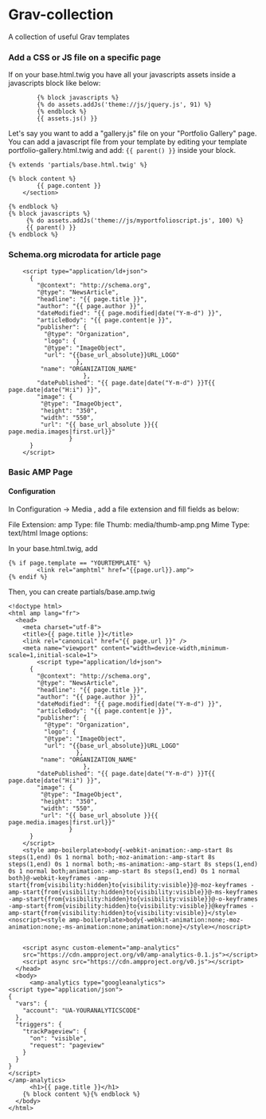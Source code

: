 # Grav-collection
A collection of useful Grav templates

### Add a CSS or JS file on a specific page

If on your base.html.twig you have all your javascripts assets inside a javascripts block like below:

```
	    {% block javascripts %}
        {% do assets.addJs('theme://js/jquery.js', 91) %}
        {% endblock %}
        {{ assets.js() }}
```

Let's say you want to add a "gallery.js" file on your "Portfolio Gallery" page. 
You can add a javascript file from your template by editing your template portfolio-gallery.html.twig and add:
`{{ parent() }}` inside your block.
```
{% extends 'partials/base.html.twig' %}

{% block content %}
        {{ page.content }}
    </section>

{% endblock %}
{% block javascripts %}
     {% do assets.addJs('theme://js/myportfolioscript.js', 100) %}
     {{ parent() }}
{% endblock %}
```

### Schema.org microdata for article page
```
    <script type="application/ld+json">
      {
        "@context": "http://schema.org",
        "@type": "NewsArticle",
        "headline": "{{ page.title }}",
        "author": "{{ page.author }}",
        "dateModified": "{{ page.modified|date("Y-m-d") }}",
        "articleBody": "{{ page.content|e }}",
        "publisher": {
          "@type": "Organization",
          "logo": {
          "@type": "ImageObject",
          "url": "{{base_url_absolute}}URL_LOGO"
                   },
         "name": "ORGANIZATION_NAME"
                     },
        "datePublished": "{{ page.date|date("Y-m-d") }}T{{ page.date|date("H:i") }}",
        "image": {
         "@type": "ImageObject",
         "height": "350",
         "width": "550",
         "url": "{{ base_url_absolute }}{{ page.media.images|first.url}}"
                 }
      }
    </script>
```

### Basic AMP Page

#### Configuration

In Configuration -> Media , add a file extension and fill fields as below:

File Extension: amp
Type: file
Thumb: media/thumb-amp.png
Mime Type: text/html
Image options: 


In your base.html.twig, add

```
{% if page.template == "YOURTEMPLATE" %}
        <link rel="amphtml" href="{{page.url}}.amp">
{% endif %}
```

Then, you can create partials/base.amp.twig

```
<!doctype html>
<html amp lang="fr">
  <head>
    <meta charset="utf-8">
    <title>{{ page.title }}</title>
    <link rel="canonical" href="{{ page.url }}" />
    <meta name="viewport" content="width=device-width,minimum-scale=1,initial-scale=1">
        <script type="application/ld+json">
      {
        "@context": "http://schema.org",
        "@type": "NewsArticle",
        "headline": "{{ page.title }}",
        "author": "{{ page.author }}",
        "dateModified": "{{ page.modified|date("Y-m-d") }}",
        "articleBody": "{{ page.content|e }}",
        "publisher": {
          "@type": "Organization",
          "logo": {
          "@type": "ImageObject",
          "url": "{{base_url_absolute}}URL_LOGO"
                   },
         "name": "ORGANIZATION_NAME"
                     },
        "datePublished": "{{ page.date|date("Y-m-d") }}T{{ page.date|date("H:i") }}",
        "image": {
         "@type": "ImageObject",
         "height": "350",
         "width": "550",
         "url": "{{ base_url_absolute }}{{ page.media.images|first.url}}"
                 }
      }
    </script>
    <style amp-boilerplate>body{-webkit-animation:-amp-start 8s steps(1,end) 0s 1 normal both;-moz-animation:-amp-start 8s steps(1,end) 0s 1 normal both;-ms-animation:-amp-start 8s steps(1,end) 0s 1 normal both;animation:-amp-start 8s steps(1,end) 0s 1 normal both}@-webkit-keyframes -amp-start{from{visibility:hidden}to{visibility:visible}}@-moz-keyframes -amp-start{from{visibility:hidden}to{visibility:visible}}@-ms-keyframes -amp-start{from{visibility:hidden}to{visibility:visible}}@-o-keyframes -amp-start{from{visibility:hidden}to{visibility:visible}}@keyframes -amp-start{from{visibility:hidden}to{visibility:visible}}</style><noscript><style amp-boilerplate>body{-webkit-animation:none;-moz-animation:none;-ms-animation:none;animation:none}</style></noscript>
      

    <script async custom-element="amp-analytics"
    src="https://cdn.ampproject.org/v0/amp-analytics-0.1.js"></script>
    <script async src="https://cdn.ampproject.org/v0.js"></script>
  </head>
  <body>
      <amp-analytics type="googleanalytics">
<script type="application/json">
{
  "vars": {
    "account": "UA-YOURANALYTICSCODE"
  },
  "triggers": {
    "trackPageview": {
      "on": "visible",
      "request": "pageview"
    }
  }
}
</script>
</amp-analytics>
      <h1>{{ page.title }}</h1>
    {% block content %}{% endblock %}
  </body>
</html>

```
